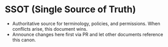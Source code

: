 # SSOT (Single Source of Truth)
- Authoritative source for terminology, policies, and permissions. When conflicts arise, this document wins.
- Announce changes here first via PR and let other documents reference this canon.
